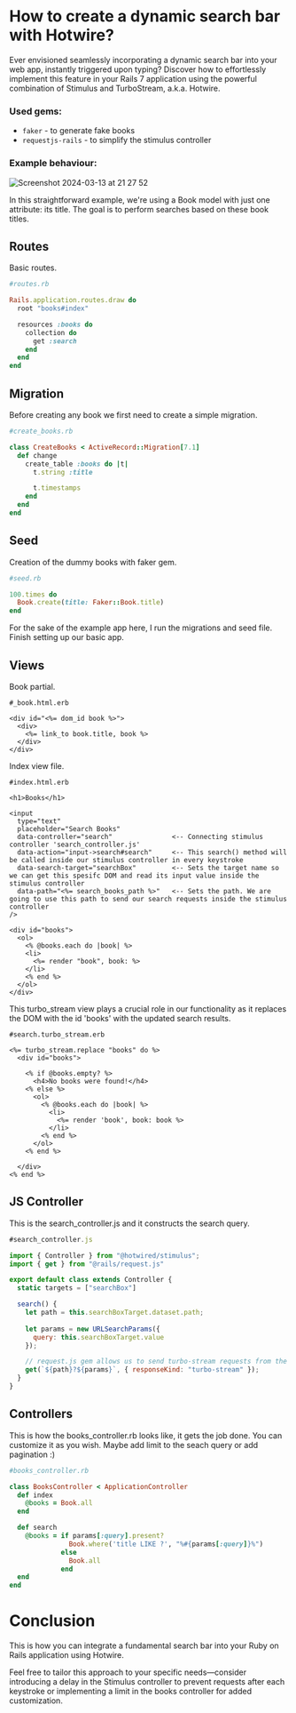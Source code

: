 # How to create a dynamic search bar with Hotwire?


Ever envisioned seamlessly incorporating a dynamic search bar into your web app, instantly triggered upon typing? Discover how to effortlessly implement this feature in your Rails 7 application using the powerful combination of Stimulus and TurboStream, a.k.a. Hotwire.
### Used gems:
- `faker` - to generate fake books
- `requestjs-rails` - to simplify the stimulus controller

### Example behaviour:
 
![Screenshot 2024-03-13 at 21 27 52](https://i.ibb.co/7bFwTgS/search.gif)

In this straightforward example, we're using a Book model with just one attribute: its title. The goal is to perform searches based on these book titles.

## Routes
Basic routes.

```ruby
#routes.rb

Rails.application.routes.draw do
  root "books#index"

  resources :books do
    collection do
      get :search
    end
  end
end
```

## Migration
Before creating any book we first need to create a simple migration.

```ruby
#create_books.rb

class CreateBooks < ActiveRecord::Migration[7.1]
  def change
    create_table :books do |t|
      t.string :title

      t.timestamps
    end
  end
end
```

## Seed
Creation of the dummy books with faker gem.

```ruby
#seed.rb

100.times do
  Book.create(title: Faker::Book.title)
end
```
For the sake of the example app here, I run the migrations and seed file. Finish setting up our basic app.

## Views
Book partial.

```erb
#_book.html.erb

<div id="<%= dom_id book %>">
  <div>
    <%= link_to book.title, book %>
  </div>
</div>
```

Index view file.
```erb
#index.html.erb

<h1>Books</h1>

<input
  type="text"
  placeholder="Search Books"
  data-controller="search"               <-- Connecting stimulus controller 'search_controller.js'
  data-action="input->search#search"     <-- This search() method will be called inside our stimulus controller in every keystroke 
  data-search-target="searchBox"         <-- Sets the target name so we can get this spesifc DOM and read its input value inside the stimulus controller
  data-path="<%= search_books_path %>"   <-- Sets the path. We are going to use this path to send our search requests inside the stimulus controller
/>

<div id="books">
  <ol>
    <% @books.each do |book| %>
    <li>
      <%= render "book", book: %>
    </li>
    <% end %>
  </ol>
</div>

```

This turbo_stream view plays a crucial role in our functionality as it replaces the DOM with the id 'books' with the updated search results.

```erb
#search.turbo_stream.erb

<%= turbo_stream.replace "books" do %>
  <div id="books">

    <% if @books.empty? %>
      <h4>No books were found!</h4>
    <% else %>
      <ol>
        <% @books.each do |book| %>
          <li>
            <%= render 'book', book: book %>
          </li>
        <% end %>
      </ol>
    <% end %>

  </div>
<% end %>
```

## JS Controller
This is the search_controller.js and it constructs the search query.

```javascript
#search_controller.js

import { Controller } from "@hotwired/stimulus";
import { get } from "@rails/request.js"

export default class extends Controller {
  static targets = ["searchBox"]

  search() {
    let path = this.searchBoxTarget.dataset.path;
    
    let params = new URLSearchParams({
      query: this.searchBoxTarget.value
    });

    // request.js gem allows us to send turbo-stream requests from the stimulus controller
    get(`${path}?${params}`, { responseKind: "turbo-stream" });
  }
} 
```

## Controllers

This is how the books_controller.rb looks like, it gets the job done. You can customize it as you wish. Maybe add limit to the seach query or add pagination :)

```ruby
#books_controller.rb

class BooksController < ApplicationController
  def index
    @books = Book.all
  end

  def search
    @books = if params[:query].present?
               Book.where('title LIKE ?', "%#{params[:query]}%")
             else
               Book.all
             end
  end
end
```

# Conclusion

This is how you can integrate a fundamental search bar into your Ruby on Rails application using Hotwire.

Feel free to tailor this approach to your specific needs—consider introducing a delay in the Stimulus controller to prevent requests after each keystroke or implementing a limit in the books controller for added customization.
